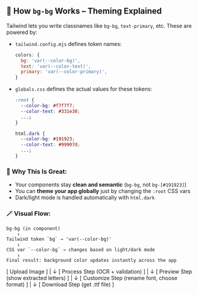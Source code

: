 ## 🎨 How `bg-bg` Works – Theming Explained

Tailwind lets you write classnames like `bg-bg`, `text-primary`, etc. These are powered by:

- `tailwind.config.mjs` defines token names:

  ```js
  colors: {
    bg: 'var(--color-bg)',
    text: 'var(--color-text)',
    primary: 'var(--color-primary)',
  }
  ```

- `globals.css` defines the actual values for these tokens:

  ```css
  :root {
    --color-bg: #f7f7f7;
    --color-text: #331e38;
    ...;
  }

  html.dark {
    --color-bg: #191923;
    --color-text: #99907d;
    ...;
  }
  ```

### 🧠 Why This Is Great:

- Your components stay **clean and semantic** (`bg-bg`, not `bg-[#191923]`)
- You can **theme your app globally** just by changing the `:root` CSS vars
- Dark/light mode is handled automatically with `html.dark`

### 🪄 Visual Flow:

```
bg-bg (in component)
    ↓
Tailwind token `bg` → 'var(--color-bg)'
    ↓
CSS var `--color-bg` → changes based on light/dark mode
    ↓
Final result: background color updates instantly across the app
```

[ Upload Image ]
|
↓
[ Process Step (OCR + validation) ]
|
↓
[ Preview Step (show extracted letters) ]
|
↓
[ Customize Step (rename font, choose format) ]
|
↓
[ Download Step (get .ttf file) ]
